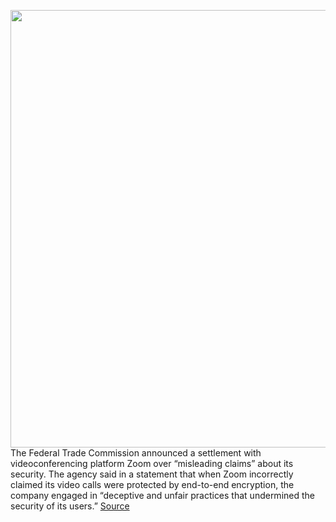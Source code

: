 <img src='https://cdn.vox-cdn.com/thumbor/iKaVj7Og0y0hhIRQmp1HnjxLzeQ=/0x0:3000x2000/1200x800/filters:focal(1260x760:1740x1240)/cdn.vox-cdn.com/uploads/chorus_image/image/67761952/acastro_200331_1777_zoom_0001.0.0.jpg' width='700px' /><br/>
The Federal Trade Commission announced a settlement with videoconferencing platform Zoom over “misleading claims” about its security. The agency said in a statement that when Zoom incorrectly claimed its video calls were protected by end-to-end encryption, the company engaged in “deceptive and unfair practices that undermined the security of its users.”
<a href='https://www.theverge.com/2020/11/9/21557074/zoom-security-ftc-settlement-encryption'> Source <a/>